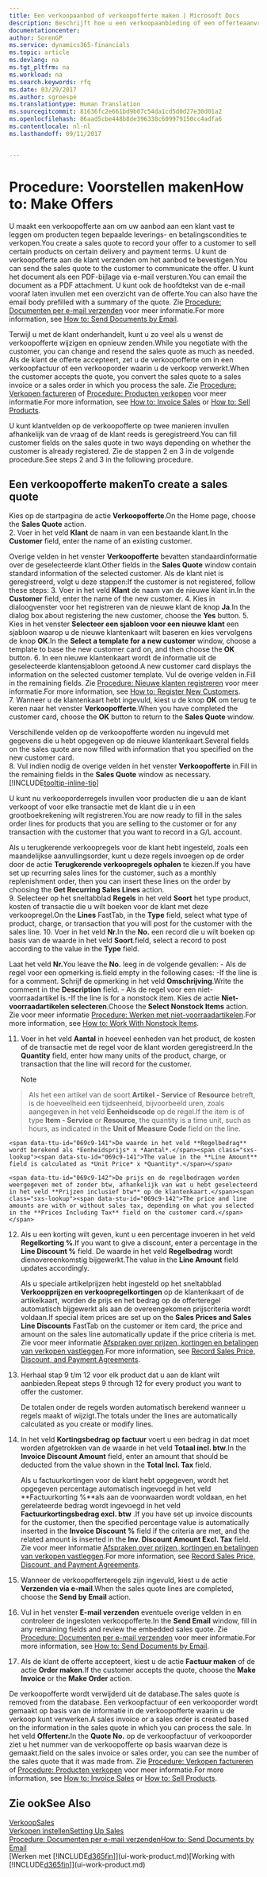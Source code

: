 ```yaml
---
title: Een verkoopaanbod of verkoopofferte maken | Microsoft Docs
description: Beschrijft hoe u een verkoopaanbieding of een offerteaanvraagdocument maakt om uw aanbod aan een klant vast te leggen om producten onder bepaalde voorwaarden te verkopen.
documentationcenter: 
author: SorenGP
ms.service: dynamics365-financials
ms.topic: article
ms.devlang: na
ms.tgt_pltfrm: na
ms.workload: na
ms.search.keywords: rfq
ms.date: 03/29/2017
ms.author: sgroespe
ms.translationtype: Human Translation
ms.sourcegitcommit: 81636fc2e661bd9b07c54da1cd5d0d27e30d01a2
ms.openlocfilehash: 86aad5cbe448b8de396338c609979150cc4adfa6
ms.contentlocale: nl-nl
ms.lasthandoff: 09/11/2017


---
```

# <a name="how-to-make-offers"></a><span data-ttu-id="069c9-103">Procedure: Voorstellen maken</span><span class="sxs-lookup"><span data-stu-id="069c9-103">How to: Make Offers</span></span>
<span data-ttu-id="069c9-104">U maakt een verkoopofferte aan om uw aanbod aan een klant vast te leggen om producten tegen bepaalde leverings- en betalingscondities te verkopen.</span><span class="sxs-lookup"><span data-stu-id="069c9-104">You create a sales quote to record your offer to a customer to sell certain products on certain delivery and payment terms.</span></span> <span data-ttu-id="069c9-105">U kunt de verkoopofferte aan de klant verzenden om het aanbod te bevestigen.</span><span class="sxs-lookup"><span data-stu-id="069c9-105">You can send the sales quote to the customer to communicate the offer.</span></span> <span data-ttu-id="069c9-106">U kunt het document als een PDF-bijlage via e-mail versturen.</span><span class="sxs-lookup"><span data-stu-id="069c9-106">You can email the document as a PDF attachment.</span></span> <span data-ttu-id="069c9-107">U kunt ook de hoofdtekst van de e-mail vooraf laten invullen met een overzicht van de offerte.</span><span class="sxs-lookup"><span data-stu-id="069c9-107">You can also have the email body prefilled with a summary of the quote.</span></span> <span data-ttu-id="069c9-108">Zie [Procedure: Documenten per e-mail verzenden](ui-how-send-documents-email.md) voor meer informatie.</span><span class="sxs-lookup"><span data-stu-id="069c9-108">For more information, see [How to: Send Documents by Email](ui-how-send-documents-email.md).</span></span>

<span data-ttu-id="069c9-109">Terwijl u met de klant onderhandelt, kunt u zo veel als u wenst de verkoopofferte wijzigen en opnieuw zenden.</span><span class="sxs-lookup"><span data-stu-id="069c9-109">While you negotiate with the customer, you can change and resend the sales quote as much as needed.</span></span> <span data-ttu-id="069c9-110">Als de klant de offerte accepteert, zet u de verkoopofferte om in een verkoopfactuur of een verkooporder waarin u de verkoop verwerkt.</span><span class="sxs-lookup"><span data-stu-id="069c9-110">When the customer accepts the quote, you convert the sales quote to a sales invoice or a sales order in which you process the sale.</span></span> <span data-ttu-id="069c9-111">Zie [Procedure: Verkopen factureren](sales-how-invoice-sales.md) of [Procedure: Producten verkopen](sales-how-sell-products.md) voor meer informatie.</span><span class="sxs-lookup"><span data-stu-id="069c9-111">For more information, see [How to: Invoice Sales](sales-how-invoice-sales.md) or [How to: Sell Products](sales-how-sell-products.md).</span></span>

<span data-ttu-id="069c9-112">U kunt klantvelden op de verkoopofferte op twee manieren invullen afhankelijk van de vraag of de klant reeds is geregistreerd.</span><span class="sxs-lookup"><span data-stu-id="069c9-112">You can fill customer fields on the sales quote in two ways depending on whether the customer is already registered.</span></span> <span data-ttu-id="069c9-113">Zie de stappen 2 en 3 in de volgende procedure.</span><span class="sxs-lookup"><span data-stu-id="069c9-113">See steps 2 and 3 in the following procedure.</span></span>

## <a name="to-create-a-sales-quote"></a><span data-ttu-id="069c9-114">Een verkoopofferte maken</span><span class="sxs-lookup"><span data-stu-id="069c9-114">To create a sales quote</span></span>
<span data-ttu-id="069c9-115">Kies op de startpagina de actie **Verkoopofferte**.</span><span class="sxs-lookup"><span data-stu-id="069c9-115">On the Home page,  choose the **Sales Quote** action.</span></span>  
2. <span data-ttu-id="069c9-116">Voer in het veld **Klant** de naam in van een bestaande klant.</span><span class="sxs-lookup"><span data-stu-id="069c9-116">In the **Customer** field, enter the name of an existing customer.</span></span>

   <span data-ttu-id="069c9-117">Overige velden in het venster **Verkoopofferte** bevatten standaardinformatie over de geselecteerde klant.</span><span class="sxs-lookup"><span data-stu-id="069c9-117">Other fields in the **Sales Quote** window contain standard information of the selected customer.</span></span> <span data-ttu-id="069c9-118">Als de klant niet is geregistreerd, volgt u deze stappen:</span><span class="sxs-lookup"><span data-stu-id="069c9-118">If the customer is not registered, follow these steps:</span></span>
3. <span data-ttu-id="069c9-119">Voer in het veld **Klant** de naam van de nieuwe klant in.</span><span class="sxs-lookup"><span data-stu-id="069c9-119">In the **Customer** field, enter the name of the new customer.</span></span>
4. <span data-ttu-id="069c9-120">Kies in dialoogvenster voor het registreren van de nieuwe klant de knop **Ja**.</span><span class="sxs-lookup"><span data-stu-id="069c9-120">In the dialog box about registering the new customer, choose the **Yes** button.</span></span>
5. <span data-ttu-id="069c9-121">Kies in het venster **Selecteer een sjabloon voor een nieuwe klant** een sjabloon waarop u de nieuwe klantenkaart wilt baseren en kies vervolgens de knop **OK**.</span><span class="sxs-lookup"><span data-stu-id="069c9-121">In the **Select a template for a new customer** window, choose a template to base the new customer card on, and then choose the **OK** button.</span></span>
6. <span data-ttu-id="069c9-122">In een nieuwe klantenkaart wordt de informatie uit de geselecteerde klantensjabloon getoond.</span><span class="sxs-lookup"><span data-stu-id="069c9-122">A new customer card displays the information on the selected customer template.</span></span> <span data-ttu-id="069c9-123">Vul de overige velden in.</span><span class="sxs-lookup"><span data-stu-id="069c9-123">Fill in the remaining fields.</span></span> <span data-ttu-id="069c9-124">Zie [Procedure: Nieuwe klanten registreren](sales-how-register-new-customers.md) voor meer informatie.</span><span class="sxs-lookup"><span data-stu-id="069c9-124">For more information, see [How to: Register New Customers](sales-how-register-new-customers.md).</span></span>  
7. <span data-ttu-id="069c9-125">Wanneer u de klantenkaart hebt ingevuld, kiest u de knop **OK** om terug te keren naar het venster **Verkoopofferte**.</span><span class="sxs-lookup"><span data-stu-id="069c9-125">When you have completed the customer card, choose the **OK** button to return to the **Sales Quote** window.</span></span>

   <span data-ttu-id="069c9-126">Verschillende velden op de verkoopofferte worden nu ingevuld met gegevens die u hebt opgegeven op de nieuwe klantenkaart.</span><span class="sxs-lookup"><span data-stu-id="069c9-126">Several fields on the sales quote are now filled with information that you specified on the new customer card.</span></span>  
8. <span data-ttu-id="069c9-127">Vul indien nodig de overige velden in het venster **Verkoopofferte** in.</span><span class="sxs-lookup"><span data-stu-id="069c9-127">Fill in the remaining fields in the **Sales Quote** window as necessary.</span></span> [!INCLUDE[tooltip-inline-tip](includes/tooltip-inline-tip_md.md)]  

<span data-ttu-id="069c9-128">U kunt nu verkooporderregels invullen voor producten die u aan de klant verkoopt of voor elke transactie met de klant die u in een grootboekrekening wilt registreren.</span><span class="sxs-lookup"><span data-stu-id="069c9-128">You are now ready to fill in the sales order lines for products that you are selling to the customer or for any transaction with the customer that you want to record in a G/L account.</span></span>   

<span data-ttu-id="069c9-129">Als u terugkerende verkoopregels voor de klant hebt ingesteld, zoals een maandelijkse aanvullingsorder, kunt u deze regels invoegen op de order door de actie **Terugkerende verkoopregels ophalen** te kiezen.</span><span class="sxs-lookup"><span data-stu-id="069c9-129">If you have set up recurring sales lines for the customer, such as a monthly replenishment order, then you can insert these lines on the order by choosing the **Get Recurring Sales Lines** action.</span></span>  
9. <span data-ttu-id="069c9-130">Selecteer op het sneltabblad **Regels** in het veld **Soort** het type product, kosten of transactie die u wilt boeken voor de klant met deze verkoopregel.</span><span class="sxs-lookup"><span data-stu-id="069c9-130">On the **Lines** FastTab, in the **Type** field, select what type of product, charge, or transaction that you will post for the customer with the sales line.</span></span>
10. <span data-ttu-id="069c9-131">Voer in het veld **Nr.**</span><span class="sxs-lookup"><span data-stu-id="069c9-131">In the **No.**</span></span> <span data-ttu-id="069c9-132">een record die u wilt boeken op basis van de waarde in het veld **Soort**.</span><span class="sxs-lookup"><span data-stu-id="069c9-132">field, select a record to post according to the value in the **Type** field.</span></span>

 <span data-ttu-id="069c9-133">Laat het veld **Nr.**</span><span class="sxs-lookup"><span data-stu-id="069c9-133">You leave the **No.**</span></span> <span data-ttu-id="069c9-134">leeg in de volgende gevallen: - Als de regel voor een opmerking is.</span><span class="sxs-lookup"><span data-stu-id="069c9-134">field empty in the following cases: -If the line is for a comment.</span></span> <span data-ttu-id="069c9-135">Schrijf de opmerking in het veld **Omschrijving**.</span><span class="sxs-lookup"><span data-stu-id="069c9-135">Write the comment in the **Description** field.</span></span>
 <span data-ttu-id="069c9-136">- Als de regel voor een niet-voorraadartikel is.</span><span class="sxs-lookup"><span data-stu-id="069c9-136">-If the line is for a nonstock item.</span></span> <span data-ttu-id="069c9-137">Kies de actie **Niet-voorraadartikelen selecteren**.</span><span class="sxs-lookup"><span data-stu-id="069c9-137">Choose the **Select Nonstock Items** action.</span></span> <span data-ttu-id="069c9-138">Zie voor meer informatie [Procedure: Werken met niet-voorraadartikelen](inventory-how-work-nonstock-items.md).</span><span class="sxs-lookup"><span data-stu-id="069c9-138">For more information, see [How to: Work With Nonstock Items](inventory-how-work-nonstock-items.md).</span></span>

11. <span data-ttu-id="069c9-139">Voer in het veld **Aantal** in hoeveel eenheden van het product, de kosten of de transactie met de regel voor de klant worden geregistreerd.</span><span class="sxs-lookup"><span data-stu-id="069c9-139">In the **Quantity** field, enter how many units of the product, charge, or transaction that the line will record for the customer.</span></span>

    > [!NOTE]  
>   <span data-ttu-id="069c9-140">Als het een artikel van de soort **Artikel - Service** of **Resource** betreft, is de hoeveelheid een tijdseenheid, bijvoorbeeld uren, zoals aangegeven in het veld **Eenheidscode** op de regel.</span><span class="sxs-lookup"><span data-stu-id="069c9-140">If the item is of type **Item - Service** or **Resource**, the quantity is a time unit, such as hours, as indicated in the **Unit of Measure Code** field on the line.</span></span>  

    <span data-ttu-id="069c9-141">De waarde in het veld **Regelbedrag** wordt berekend als *Eenheidsprijs* x *Aantal*.</span><span class="sxs-lookup"><span data-stu-id="069c9-141">The value in the **Line Amount** field is calculated as *Unit Price* x *Quantity*.</span></span>  

    <span data-ttu-id="069c9-142">De prijs en de regelbedragen worden weergegeven met of zonder btw, afhankelijk van wat u hebt geselecteerd in het veld **Prijzen inclusief btw** op de klantenkaart.</span><span class="sxs-lookup"><span data-stu-id="069c9-142">The price and line amounts are with or without sales tax, depending on what you selected in the **Prices Including Tax** field on the customer card.</span></span>  
12. <span data-ttu-id="069c9-143">Als u een korting wilt geven, kunt u een percentage invoeren in het veld **Regelkorting %**.</span><span class="sxs-lookup"><span data-stu-id="069c9-143">If you want to give a discount, enter a percentage in the **Line Discount %** field.</span></span> <span data-ttu-id="069c9-144">De waarde in het veld **Regelbedrag** wordt dienovereenkomstig bijgewerkt.</span><span class="sxs-lookup"><span data-stu-id="069c9-144">The value in the **Line Amount** field updates accordingly.</span></span>  

    <span data-ttu-id="069c9-145">Als u speciale artikelprijzen hebt ingesteld op het sneltabblad **Verkoopprijzen en verkoopregelkortingen** op de klantenkaart of de artikelkaart, worden de prijs en het bedrag op de offerteregel automatisch bijgewerkt als aan de overeengekomen prijscriteria wordt voldaan.</span><span class="sxs-lookup"><span data-stu-id="069c9-145">If special item prices are set up on the **Sales Prices and Sales Line Discounts** FastTab on the customer or item card, the price and amount on the sales line automatically update if the price criteria is met.</span></span> <span data-ttu-id="069c9-146">Zie voor meer informatie [Afspraken over prijzen, kortingen en betalingen van verkopen vastleggen](sales-how-record-sales-price-discount-payment-agreements.md).</span><span class="sxs-lookup"><span data-stu-id="069c9-146">For more information, see [Record Sales Price, Discount, and Payment Agreements](sales-how-record-sales-price-discount-payment-agreements.md).</span></span>  
13. <span data-ttu-id="069c9-147">Herhaal stap 9 t/m 12 voor elk product dat u aan de klant wilt aanbieden.</span><span class="sxs-lookup"><span data-stu-id="069c9-147">Repeat steps 9 through 12 for every product you want to offer the customer.</span></span>  

    <span data-ttu-id="069c9-148">De totalen onder de regels worden automatisch berekend wanneer u regels maakt of wijzigt.</span><span class="sxs-lookup"><span data-stu-id="069c9-148">The totals under the lines are automatically calculated as you create or modify lines.</span></span>  
14. <span data-ttu-id="069c9-149">In het veld **Kortingsbedrag op factuur** voert u een bedrag in dat moet worden afgetrokken van de waarde in het veld **Totaal incl. btw**.</span><span class="sxs-lookup"><span data-stu-id="069c9-149">In the **Invoice Discount Amount** field, enter an amount that should be deducted from the value shown in the **Total Incl. Tax** field.</span></span>

    <span data-ttu-id="069c9-150">Als u factuurkortingen voor de klant hebt opgegeven, wordt het opgegeven percentage automatisch ingevoegd in het veld **Factuurkorting %**als aan de voorwaarden wordt voldaan, en het gerelateerde bedrag wordt ingevoegd in het veld **Factuurkortingsbedrag excl. btw** .</span><span class="sxs-lookup"><span data-stu-id="069c9-150">If you have set up invoice discounts for the customer, then the specified percentage value is automatically inserted in the **Invoice Discount %** field if the criteria are met, and the related amount is inserted in the **Inv. Discount Amount Excl. Tax** field.</span></span> <span data-ttu-id="069c9-151">Zie voor meer informatie [Afspraken over prijzen, kortingen en betalingen van verkopen vastleggen](sales-how-record-sales-price-discount-payment-agreements.md).</span><span class="sxs-lookup"><span data-stu-id="069c9-151">For more information, see [Record Sales Price, Discount, and Payment Agreements](sales-how-record-sales-price-discount-payment-agreements.md).</span></span>
15. <span data-ttu-id="069c9-152">Wanneer de verkoopofferteregels zijn ingevuld, kiest u de actie **Verzenden via e-mail**.</span><span class="sxs-lookup"><span data-stu-id="069c9-152">When the sales quote lines are completed, choose the **Send by Email** action.</span></span>
16. <span data-ttu-id="069c9-153">Vul in het venster **E-mail verzenden** eventuele overige velden in en controleer de ingesloten verkoopofferte.</span><span class="sxs-lookup"><span data-stu-id="069c9-153">In the **Send Email** window, fill in any remaining fields and review the embedded sales quote.</span></span> <span data-ttu-id="069c9-154">Zie [Procedure: Documenten per e-mail verzenden](ui-how-send-documents-email.md) voor meer informatie.</span><span class="sxs-lookup"><span data-stu-id="069c9-154">For more information, see [How to: Send Documents by Email](ui-how-send-documents-email.md).</span></span>
17. <span data-ttu-id="069c9-155">Als de klant de offerte accepteert, kiest u de actie **Factuur maken** of de actie **Order maken**.</span><span class="sxs-lookup"><span data-stu-id="069c9-155">If the customer accepts the quote, choose the **Make Invoice** or the **Make Order** action.</span></span>

<span data-ttu-id="069c9-156">De verkoopofferte wordt verwijderd uit de database.</span><span class="sxs-lookup"><span data-stu-id="069c9-156">The sales quote is removed from the database.</span></span> <span data-ttu-id="069c9-157">Een verkoopfactuur of een verkooporder wordt gemaakt op basis van de informatie in de verkoopofferte waarin u de verkoop kunt verwerken.</span><span class="sxs-lookup"><span data-stu-id="069c9-157">A sales invoice or a sales order is created based on the information in the sales quote in which you can process the sale.</span></span> <span data-ttu-id="069c9-158">In het veld **Offertenr.**</span><span class="sxs-lookup"><span data-stu-id="069c9-158">In the **Quote No.**</span></span> <span data-ttu-id="069c9-159">op de verkoopfactuur of verkooporder ziet u het nummer van de verkoopofferte op basis waarvan deze is gemaakt.</span><span class="sxs-lookup"><span data-stu-id="069c9-159">field on the sales invoice or sales order, you can see the number of the sales quote that it was made from.</span></span> <span data-ttu-id="069c9-160">Zie [Procedure: Verkopen factureren](sales-how-invoice-sales.md) of [Procedure: Producten verkopen](sales-how-sell-products.md) voor meer informatie.</span><span class="sxs-lookup"><span data-stu-id="069c9-160">For more information, see [How to: Invoice Sales](sales-how-invoice-sales.md) or [How to: Sell Products](sales-how-sell-products.md).</span></span>

## <a name="see-also"></a><span data-ttu-id="069c9-161">Zie ook</span><span class="sxs-lookup"><span data-stu-id="069c9-161">See Also</span></span>
[<span data-ttu-id="069c9-162">Verkoop</span><span class="sxs-lookup"><span data-stu-id="069c9-162">Sales</span></span>](sales-manage-sales.md)  
[<span data-ttu-id="069c9-163">Verkopen instellen</span><span class="sxs-lookup"><span data-stu-id="069c9-163">Setting Up Sales</span></span>](sales-setup-sales.md)  
[<span data-ttu-id="069c9-164">Procedure: Documenten per e-mail verzenden</span><span class="sxs-lookup"><span data-stu-id="069c9-164">How to: Send Documents by Email</span></span>](ui-how-send-documents-email.md)  
<span data-ttu-id="069c9-165">[Werken met [!INCLUDE[d365fin](includes/d365fin_md.md)]](ui-work-product.md)</span><span class="sxs-lookup"><span data-stu-id="069c9-165">[Working with [!INCLUDE[d365fin](includes/d365fin_md.md)]](ui-work-product.md)</span></span>

